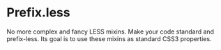 Prefix.less
===========

No more complex and fancy LESS mixins. Make your code standard and prefix-less. 
Its goal is to use these mixins as standard CSS3 properties.
